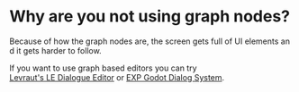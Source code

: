 # Why are you not using graph nodes?

Because of how the graph nodes are, the screen gets full of UI elements and it gets harder to follow.

If you want to use graph based editors you can try [Levraut's LE Dialogue Editor](https://levrault.itch.io/le-dialogue-editor) or [EXP Godot Dialog System](https://github.com/EXPWorlds/Godot-Dialog-System).
